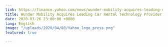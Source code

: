 ```yaml
---
link: https://finance.yahoo.com/news/wunder-mobility-acquires-leading-car-160000778.html
title: Wunder Mobility Acquires Leading Car Rental Technology Provider KEAZ
date: 2020-03-26 23:00:00 +0000
lang: English
image: "/uploads/2020/04/08/Yahoo_logo_press.png"
featured: true

---
```

